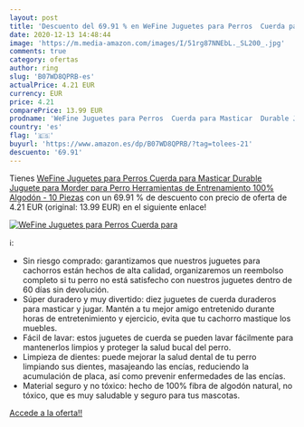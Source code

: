 ```yaml
---
layout: post
title: 'Descuento del 69.91 % en WeFine Juguetes para Perros  Cuerda para'
date: 2020-12-13 14:48:44
image: 'https://m.media-amazon.com/images/I/51rg87NNEbL._SL200_.jpg'
comments: true
category: ofertas
author: ring
slug: 'B07WD8QPRB-es'
actualPrice: 4.21 EUR
currency: EUR
price: 4.21
comparePrice: 13.99 EUR
prodname: 'WeFine Juguetes para Perros  Cuerda para Masticar  Durable Juguete para Morder para Perro  Herramientas de Entrenamiento  100% Algodón - 10 Piezas'
country: 'es'
flag: '🇪🇸'
buyurl: 'https://www.amazon.es/dp/B07WD8QPRB/?tag=tolees-21'
descuento: '69.91'
---
```


Tienes [WeFine Juguetes para Perros  Cuerda para Masticar  Durable Juguete para Morder para Perro  Herramientas de Entrenamiento  100% Algodón - 10 Piezas](https://www.amazon.es/dp/B07WD8QPRB/?tag=tolees-21) con un 69.91 % de descuento con precio de oferta de 4.21 EUR (original: 13.99 EUR) en el siguiente enlace!

[![WeFine Juguetes para Perros  Cuerda para](https://m.media-amazon.com/images/I/51rg87NNEbL._SL200_.jpg)](https://www.amazon.es/dp/B07WD8QPRB/?tag=tolees-21)

ℹ️:

- Sin riesgo comprado: garantizamos que nuestros juguetes para cachorros están hechos de alta calidad, organizaremos un reembolso completo si tu perro no está satisfecho con nuestros juguetes dentro de 60 días sin devolución.
- Súper duradero y muy divertido: diez juguetes de cuerda duraderos para masticar y jugar. Mantén a tu mejor amigo entretenido durante horas de entretenimiento y ejercicio, evita que tu cachorro mastique los muebles.
- Fácil de lavar: estos juguetes de cuerda se pueden lavar fácilmente para mantenerlos limpios y proteger la salud bucal del perro.
- Limpieza de dientes: puede mejorar la salud dental de tu perro limpiando sus dientes, masajeando las encías, reduciendo la acumulación de placa, así como prevenir enfermedades de las encías.
- Material seguro y no tóxico: hecho de 100% fibra de algodón natural, no tóxico, que es muy saludable y seguro para tus mascotas.

[Accede a la oferta!!](https://www.amazon.es/dp/B07WD8QPRB/?tag=tolees-21)
